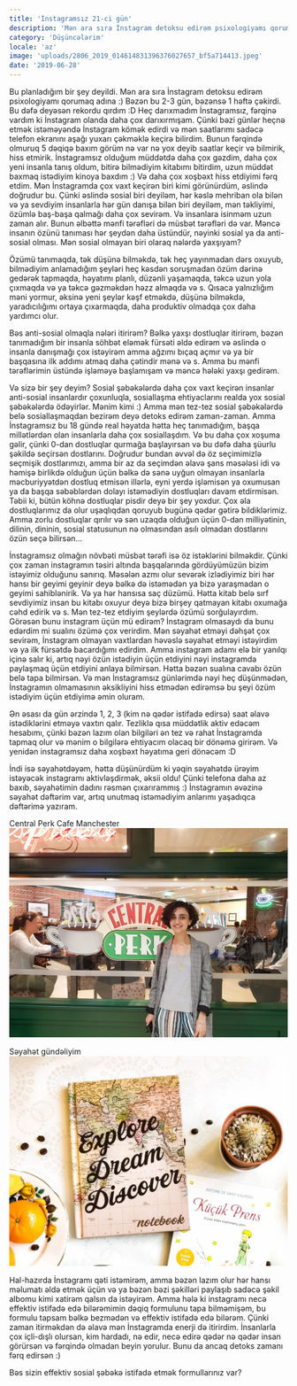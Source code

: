 ```yaml
---
title: 'İnstagramsız 21-ci gün'
description: 'Mən ara sıra İnstagram detoksu edirəm psixologiyamı qorumaq adına'
category: 'Düşüncələrim'
locale: 'az'
image: 'uploads/2806_2019_014614831396376027657_bf5a714413.jpeg'
date: '2019-06-28'
---
```


Bu planladığım bir şey deyildi. Mən ara sıra İnstagram detoksu edirəm psixologiyamı qorumaq adına :) Bəzən bu 2-3 gün, bəzənsə 1 həftə çəkirdi. Bu dəfə deyəsən rekordu qırdım :D Heç darıxmadım İnstagramsız, fərqinə vardım ki İnstagram olanda daha çox darıxırmışam. Çünki bəzi günlər heçnə etmək istəməyəndə İnstagram kömək edirdi və mən saatlarımı sadəcə telefon ekranını aşağı yuxarı çəkməklə keçirə bilirdim. Bunun fərqində olmuruq 5 dəqiqə baxım görüm nə var nə yox deyib saatlar keçir və bilmirik, hiss etmirik. İnstagramsız olduğum müddətdə daha çox gəzdim, daha çox yeni insanla tanış oldum, bitirə bilmədiyim kitabımı bitirdim, uzun müddət baxmaq istədiyim kinoya baxdım :) Və daha çox xoşbəxt hiss etdiyimi fərq etdim. Mən İnstagramda çox vaxt keçirən biri kimi görünürdüm, əslində doğrudur bu. Çünki əslində sosial biri deyiləm, hər kəslə mehriban ola bilən və ya sevdiyim insanlarla hər gün danışa bilən biri deyiləm, mən təkliyimi, özümlə baş-başa qalmağı daha çox sevirəm. Və insanlara isinməm uzun zaman alır. Bunun əlbəttə mənfi tərəfləri də müsbət tərəfləri də var. Məncə insanın özünü tanıması hər şeydən daha üstündür, nəyinki sosial ya da anti-sosial olması. Mən sosial olmayan biri olaraq nələrdə yaxşıyam?

Özümü tanımaqda, tək düşünə bilməkdə, tək heç yayınmadan dərs oxuyub, bilmədiyim anlamadığım şeyləri heç kəsdən soruşmadan özüm dərinə gedərək tapmaqda, həyatımı planlı, düzənli yaşamaqda, təkcə uzun yola çıxmaqda və ya təkcə gəzməkdən həzz almaqda və s. Qısaca yalnızlığım məni yormur, əksinə yeni şeylər kəşf etməkdə, düşünə bilməkdə, yaradıcılığımı ortaya çıxarmaqda, daha produktiv olmadqa çox daha yardımcı olur.

Bəs anti-sosial olmaqla nələri itirirəm? Bəlkə yaxşı dostluqlar itirirəm, bəzən tanımadığım bir insanla söhbət eləmək fürsəti əldə edirəm və əslində o insanla danışmağı çox istəyirəm amma ağzımı bıçaq açmır və ya bir başqasına ilk addımı atmaq daha çətindir mənə və s. Amma bu mənfi tərəflərimin üstündə işləməyə başlamışam və məncə hələki yaxşı gedirəm.

Və sizə bir şey deyim? Sosial şəbəkələrdə daha çox vaxt keçirən insanlar anti-sosial insanlardır çoxunluqla, sosiallaşma ehtiyaclarını realda yox sosial şəbəkələrdə ödəyirlər. Mənim kimi :) Amma mən tez-tez sosial şəbəkələrdə belə sosiallaşmaqdan bezirəm deyə detoks edirəm zaman-zaman.
Amma İnstagramsız bu 18 gündə real həyatda hətta heç tanımadığım, başqa millətlərdən olan insanlarla daha çox sosiallaşdım. Və bu daha çox xoşuma gəlir, çünki 0-dan dostluqlar qurmağa başlayırsan və bu dəfə daha şüurlu şəkildə seçirsən dostlarını. Doğrudur bundan əvvəl də öz seçimimizlə seçmişik dostlarımızı, amma bir az da seçimdən əlavə şans məsələsi idi və həmişə birlikdə olduğun üçün bəlkə də sənə uyğun olmayan insanlarla məcburiyyətdən dostluq etmisən illərlə, eyni yerdə işləmisən ya oxumusan ya da başqa səbəblərdən dolayı istəmədiyin dostluqları davam etdirmisən. Təbii ki, bütün köhnə dostluqlar pisdir deyə bir şey yoxdur. Çox əla dostluqlarımız da olur uşaqlıqdan qoruyub bugünə qədər gətirə bildiklərimiz. Amma zorlu dostluqlar qırılır və sən uzaqda olduğun üçün 0-dan milliyətinin, dilinin, dininin, sosial statusunun nə olmasından asılı olmadan dostlarını özün seçə bilirsən...

İnstagramsız olmağın növbəti müsbət tərəfi isə öz istəklərini bilməkdir. Çünki çox zaman instagramın təsiri altında başqalarında gördüyümüzün bizim istəyimiz olduğunu sanırıq. Məsələn azmı olur sevərək izlədiyimiz biri hər hansı bir geyimi geyinir deyə bəlkə də istəmədən ya bizə yaraşmadan o geyimi sahiblənirik. Və ya hər hansısa saç düzümü. Hətta kitab belə sırf sevdiyimiz insan bu kitabı oxuyur deyə bizə birşey qatmayan kitabı oxumağa cəhd edirik və s. Mən tez-tez etdiyim şeylərdə özümü sorğulayırdım. Görəsən bunu instagram üçün mü edirəm? İnstagram olmasaydı da bunu edərdim mi sualını özümə çox verirdim. Mən səyahət etməyi dəhşət çox sevirəm, İnstagram olmayan vaxtlardan həvəslə səyahət etməyi istəyirdim və ya ilk fürsətdə bacardığımı edirdim. Amma instagram adamı elə bir yanılqı içinə salır ki, artıq nəyi özün istədiyin üçün etdiyini nəyi instagramda paylaşmaq üçün etdiyini anlaya bilmirsən. Hətta bəzən sualına cavabı özün belə tapa bilmirsən. Və mən İnstagramsız günlərimdə nəyi heç düşünmədən, İnstagramın olmamasının əksikliyini hiss etmədən edirəmsə bu şeyi özüm istədiyim üçün etdiyimə əmin oluram.

Ən əsası da gün ərzində 1, 2, 3 (kim nə qədər istifadə edirsə) saat əlavə istədiklərini etməyə vaxtın qalır. Tezliklə qısa müddətlik aktiv edəcəm hesabımı, çünki bəzən lazım olan bilgiləri ən tez və rahat İnstagramda tapmaq olur və mənim o bilgilərə ehtiyacım olacaq bir dönəmə girirəm. Və yenidən instagramsız daha xoşbəxt həyatıma geri dönəcəm :D

İndi isə səyahətdəyəm, hətta düşünürdüm ki yəqin səyahətdə ürəyim istəyəcək instagramı aktivləşdirmək, əksii oldu! Çünki telefona daha az baxıb, səyahətimin dadını rəsmən çıxarırammış :) İnstagramın əvəzinə səyahət dəftərim var, artıq unutmaq istəmədiyim anlarımı yaşadıqca dəftərimə yazıram.

Central Perk Cafe Manchester
![2806-2019-014614831396376027657.jpeg](uploads/2806_2019_014614831396376027657_bf5a714413.jpeg)

Səyahət gündəliyim
![2806-2019-010750730810334852516.jpeg](uploads/2806_2019_010750730810334852516_557da554eb.jpeg)

Hal-hazırda İnstagramı qəti istəmirəm, amma bəzən lazım olur hər hansı məlumatı əldə etmək üçün və ya bəzən bəzi şəkilləri paylaşıb sadəcə şəkil albomu kimi xatirəm qalsın da istəyirəm. Amma hələ ki instagramı necə effektiv istifadə edə bilərəmimin dəqiq formulunu tapa bilməmişəm, bu formulu tapsam bəlkə bezmədən və effektiv istifadə edə bilərəm. Çünki zaman itirməkdən də əlavə mən İnstagramda enerji də itirirdim. İnsanlarla çox içli-dışlı olursan, kim hardadı, nə edir, necə edirə qədər nə qədər insan görürsən və fərqində olmadan beyin yorulur. Bunu da ancaq detoks zamanı fərq edirsən :)

Bəs sizin effektiv sosial şəbəkə istifadə etmək formullarınız var?
